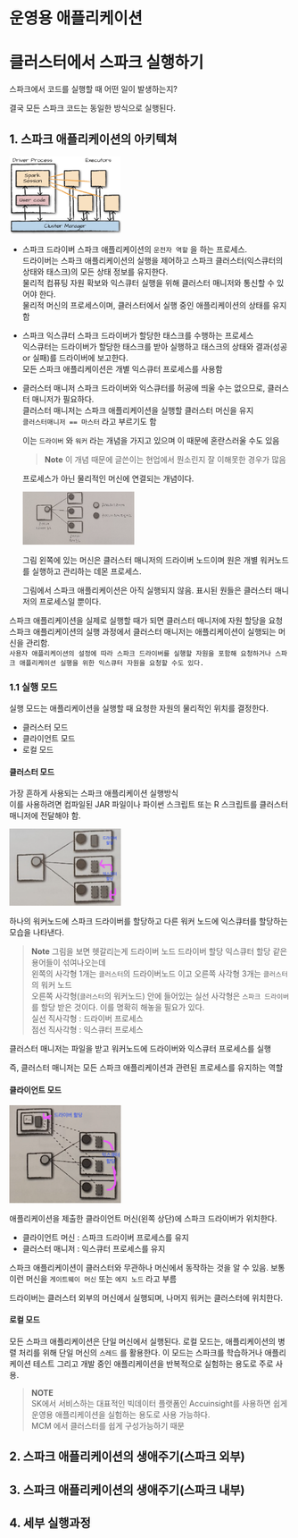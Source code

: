 # 운영용 애플리케이션

# 클러스터에서 스파크 실행하기

스파크에서 코드를 실행할 때 어떤 일이 발생하는지?

결국 모든 스파크 코드는 동일한 방식으로 실행된다.

## 1. 스파크 애플리케이션의 아키텍쳐

<img src="./img/02/img1.png" alt="Drawing" style="width: 200px;"/>  

- 스파크 드라이버
    스파크 애플리케이션의 `운전자 역할` 을 하는 프로세스.  
    드라이버는 스파크 애플리케이션의 실행을 제어하고 스파크 클러스터(익스큐터의 상태와 태스크)의 모든 상태 정보를 유지한다.  
    물리적 컴퓨팅 자원 확보와 익스큐터 실행을 위해 클러스터 매니저와 통신할 수 있어야 한다.  
    물리적 머신의 프로세스이며, 클러스터에서 실행 중인 애플리케이션의 상태를 유지함  

- 스파크 익스큐터
    스파크 드라이버가 할당한 태스크를 수행하는 프로세스  
    익스큐터는 드라이버가 할당한 태스크를 받아 실행하고 태스크의 상태와 결과(성공 or 실패)를 드라이버에 보고한다.  
    모든 스파크 애플리케이션은 개별 익스큐터 프로세스를 사용함  

- 클러스터 매니저
    스파크 드라이버와 익스큐터를 허공에 띄울 수는 없으므로, 클러스터 매니저가 필요하다.  
    클러스터 매니저는 스파크 애플리케이션을 실행할 클러스터 머신을 유지  
    ` 클러스터매니저 == 마스터 ` 라고 부르기도 함  

    이는 `드라이버` 와 `워커` 라는 개념을 가지고 있으며 이 때문에 혼란스러울 수도 있음  
    
    >__Note__
    > 이 개념 때문에 글쓴이는 현업에서 뭔소린지 잘 이해못한 경우가 많음

    프로세스가 아닌 물리적인 머신에 연결되는 개념이다.

    <img src="./img/15/img1.png" alt="Drawing" style="width: 200px;"/>  

    그림 왼쪽에 있는 머신은 클러스터 매니저의 드라이버 노드이며 원은 개별 워커노드를 실행하고 관리하는 데몬 프로세스.

    그림에서 스파크 애플리케이션은 아직 실행되지 않음. 표시된 원들은 클러스터 매니저의 프로세스일 뿐이다.

스파크 애플리케이션을 실제로 실행할 때가 되면 클러스터 매니저에 자원 할당을 요청  
스파크 애플리케이션의 실행 과정에서 클러스터 매니저는 애플리케이션이 실행되는 머신을 관리함.  
`사용자 애플리케이션의 설정에 따라 스파크 드라이버를 실행할 자원을 포함해 요청하거나 스파크 애플리케이션 실행을 위한 익스큐터 자원을 요청할 수도 있다.`

### 1.1 실행 모드
실행 모드는 애플리케이션을 실행할 때 요청한 자원의 물리적인 위치를 결정한다.

- 클러스터 모드
- 클라이언트 모드
- 로컬 모드

#### 클러스터 모드
가장 흔하게 사용되는 스파크 애플리케이션 실행방식  
이를 사용하려면 컴파일된 JAR 파일이나 파이썬 스크립트 또는 R 스크립트를 클러스터 매니저에 전달해야 함.  

<img src="./img/15/img2.png" alt="Drawing" style="width: 200px;"/>  

하나의 워커노드에 스파크 드라이버를 할당하고 다른 워커 노드에 익스큐터를 할당하는 모습을 나타낸다.  

> __Note__
> 그림을 보면 헷갈리는게 드라이버 노드 드라이버 할당 익스큐터 할당 같은 용어들이 섞여나오는데  
> 왼쪽의 사각형 1개는 `클러스터`의 드라이버노드 이고 오른쪽 사각형 3개는 `클러스터`의 워커 노드  
> 오른쪽 사각형(`클러스터`의 워커노드) 안에 들어있는 실선 사각형은 `스파크 드라이버`를 할당 받은 것이다. 이를 명확히 해놓을 필요가 있다.  
> 실선 직사각형 : 드라이버 프로세스  
> 점선 직사각형 : 익스큐터 프로세스  

클러스터 매니저는 파일을 받고 워커노드에 드라이버와 익스큐터 프로세스를 실행  

즉, 클러스터 매니저는 모든 스파크 애플리케이션과 관련된 프로세스를 유지하는 역할


#### 클라이언트 모드

<img src="./img/15/img3.png" alt="Drawing" style="width: 200px;"/>  

애플리케이션을 제출한 클라이언트 머신(왼쪽 상단)에 스파크 드라이버가 위치한다.

- 클라이언트 머신 : 스파크 드라이버 프로세스를 유지  
- 클러스터 매니저 : 익스큐터 프로세스를 유지

스파크 애플리케이션이 클러스터와 무관하나 머신에서 동작하는 것을 알 수 있음. 보통 이런 머신을 `게이트웨이 머신` 또는 `에지 노드` 라고 부름

드라이버는 클러스터 외부의 머신에서 실행되며, 나머지 워커는 클러스터에 위치한다.

#### 로컬 모드
모든 스파크 애플리케이션은 단일 머신에서 실행된다. 로컬 모드는, 애플리케이션의 병렬 처리를 위해 단일 머신의 `스레드` 를 활용한다. 이 모드는 스파크를 학습하거나 애플리케이션 테스트 그리고 개발 중인 애플리케이션을 반복적으로 실험하는 용도로 주로 사용.

> __NOTE__  
> SK에서 서비스하는 대표적인 빅데이터 플랫폼인 Accuinsight를 사용하면 쉽게 운영용 애플리케이션을 실험하는 용도로 사용 가능하다.  
> MCM 에서 클러스터를 쉽게 구성가능하기 때문  


## 2. 스파크 애플리케이션의 생애주기(스파크 외부)

## 3. 스파크 애플리케이션의 생애주기(스파크 내부)

## 4. 세부 실행과정